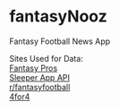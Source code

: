# fantasyNooz
Fantasy Football News App

Sites Used for Data:<br />
[Fantasy Pros](https://www.fantasypros.com/)<br />
[Sleeper App API](https://docs.sleeper.app/)<br />
[r/fantasyfootball](https://old.reddit.com/r/fantasyfootball/)<br />
[4for4](https://www.4for4.com/)<br />
